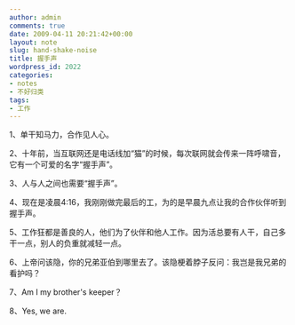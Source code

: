 ```yaml
---
author: admin
comments: true
date: 2009-04-11 20:21:42+00:00
layout: note
slug: hand-shake-noise
title: 握手声
wordpress_id: 2022
categories:
- notes
- 不好归类
tags:
- 工作
---
```


1、单干知马力，合作见人心。

2、十年前，当互联网还是电话线加“猫”的时候，每次联网就会传来一阵呼啸音，它有一个可爱的名字“握手声”。

3、人与人之间也需要“握手声”。

4、现在是凌晨4:16，我刚刚做完最后的工，为的是早晨九点让我的合作伙伴听到握手声。

5、工作狂都是善良的人，他们为了伙伴和他人工作。因为活总要有人干，自己多干一点，别人的负重就减轻一点。

6、上帝问该隐，你的兄弟亚伯到哪里去了。该隐梗着脖子反问：我岂是我兄弟的看护吗？

7、Am I my brother's keeper？

8、Yes, we are.
